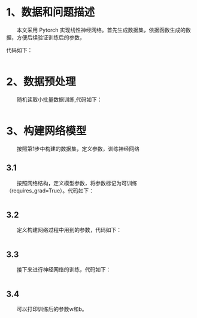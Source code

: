 # 1、数据和问题描述
&emsp;&emsp;本文采用 Pytorch 实现线性神经网络。首先生成数据集，依据函数生成的数据，方便后续验证训练后的参数，  

代码如下：  

```python

```


# 2、数据预处理
&emsp;&emsp;随机读取小批量数据训练,代码如下：
```python

```


# 3、构建网络模型
&emsp;&emsp;按照第1步中构建的数据集，定义参数，训练神经网络

## 3.1
&emsp;&emsp;按照网络结构，定义模型参数，将参数标记为可训练（requires_grad=True）。代码如下：
```python

```
## 3.2
&emsp;&emsp;定义构建网络过程中用到的参数，代码如下：
```python

```
## 3.3
&emsp;&emsp;接下来进行神经网络的训练，代码如下：
```python

```

## 3.4
&emsp;&emsp;可以打印训练后的参数w和b。

